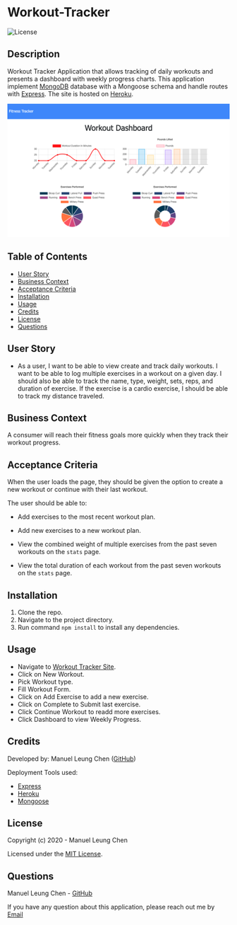 # Workout-Tracker

![License](https://img.shields.io/badge/License%3A-mit-darkgreen.svg)

## Description  
Workout Tracker Application that allows tracking of daily workouts and presents a dashboard with weekly progress charts. This application implement [MongoDB](https://www.mongodb.com/) database with a Mongoose schema and handle routes with [Express](https://www.npmjs.com/package/express). The site is hosted on [Heroku](https://www.heroku.com/).


![Screenshot](public/assets/images/Workout-Tracker.png)
    
## Table of Contents   
* [User Story](#User-Story)
* [Business Context](#Business-Context)
* [Acceptance Criteria](#Acceptance-Criteria)
* [Installation](#Installation)
* [Usage](#Usage)
* [Credits](#Credits)
* [License](#License)
* [Questions](#Questions)

## User Story

* As a user, I want to be able to view create and track daily workouts. I want to be able to log multiple exercises in a workout on a given day. I should also be able to track the name, type, weight, sets, reps, and duration of exercise. If the exercise is a cardio exercise, I should be able to track my distance traveled.

## Business Context

A consumer will reach their fitness goals more quickly when they track their workout progress.

## Acceptance Criteria

When the user loads the page, they should be given the option to create a new workout or continue with their last workout.

The user should be able to:

  * Add exercises to the most recent workout plan.

  * Add new exercises to a new workout plan.

  * View the combined weight of multiple exercises from the past seven workouts on the `stats` page.

  * View the total duration of each workout from the past seven workouts on the `stats` page.


## Installation
1. Clone the repo.
2. Navigate to the project directory.
3. Run command ```npm install``` to install any dependencies.

## Usage    
* Navigate to [Workout Tracker Site](https://desolate-headland-50731.herokuapp.com/).
* Click on New Workout.
* Pick Workout type.
* Fill Workout Form.
* Click on Add Exercise to add a new exercise.
* Click on Complete to Submit last exercise.
* Click Continue Workout to readd more exercises.
* Click Dashboard to view Weekly Progress.

## Credits  
Developed by: 
Manuel Leung Chen ([GitHub](https://github.com/manuelleungchen))

Deployment Tools used: 
* [Express](https://www.npmjs.com/package/express)
* [Heroku](https://www.heroku.com/)
* [Mongoose](https://www.npmjs.com/package/mongoose)

## License
Copyright (c) 2020 - Manuel Leung Chen

Licensed under the [MIT License](https://choosealicense.com/licenses/mit/).
 

## Questions
Manuel Leung Chen - [GitHub](https://github.com/manuelleungchen )

If you have any question about this application, please reach out me by [Email](manuel.leungchen@gmail.com)

